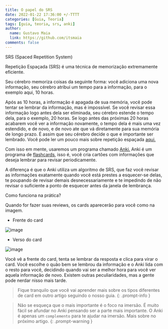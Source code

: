 ```yaml
---
title: O papel do SRS
date: 2022-01-22 17:36:00 +/-TTTT
categories: [Guia, Teoria]
tags: [guia, teoria, srs, anki]
author:
  name: Gustavo Maia
  link: https://github.com/itsmaia
comments: false
---
```


SRS (Spaced Repetition System)

Repetição Espaçada (SRS) é uma técnica de memorização extremamente eficiente.

Seu cérebro memoriza coisas da seguinte forma: você adiciona uma nova informação, seu cérebro atribui um tempo para a informação, para o exemplo aqui, 10 horas.

Após as 10 horas, a informação é apagada de sua memória, você pode tentar se lembrar da informação, mas é impossível. Se você revisar essa informação logo antes dela ser eliminada, seu cérebro estende o tempo dela, para o exemplo, 20 horas. Se logo antes das próximas 20 horas acabarem você ver a informação novamente, o tempo dela é mais uma vez estendido, e de novo, e de novo ate que vá diretamente para sua memória de longo prazo. É assim que seu cérebro decide o que e importante ser lembrado. Você pode ler um pouco mais sobre repetição espaçada [aqui.](https://en.wikipedia.org/wiki/Spaced_repetition)

Com isso em mente, usaremos um programa chamado [Anki.](https://apps.ankiweb.net/) Anki é um programa de [flashcards](https://en.wikipedia.org/wiki/Flashcard), isso é, você cria cartões com informações que deseja lembrar para revisar periodicamente.

A diferença é que o Anki utiliza um algoritmo de SRS, que faz você revisar as informações exatamente quando você está prestes a esquecer-se delas, te poupando de revisar demais desnecessariamente e te impedindo de não revisar o suficiente a ponto de esquecer antes da janela de lembrança.

Como funciona na prática?

Quando for fazer suas reviews, os cards aparecerão para você como na imagem.

* Frente do card

![image](https://user-images.githubusercontent.com/19489884/150617911-1a049065-018d-46f9-9fd6-3f91b43ef2db.png)

* Verso do card

![image](https://user-images.githubusercontent.com/19489884/150617934-bb390e8e-5745-4575-93e7-63081bcf52b4.png)

Você vê a frente do card, tenta se lembrar da resposta e clica para virar o card. Você escolhe o quão bem se lembrou da informação e o Anki lida com o resto para você, decidindo quando vai ser a melhor hora para você ver aquela informação de novo. Existem outras peculiaridades, mas a gente pode nerdar nisso mais tarde.

> Fique tranquilo que você vai aprender mais sobre os tipos diferentes de card em outro artigo seguindo o nosso guia.
{: .prompt-info }

> Não se esqueça que o mais importante é o foco na imersão. É muito fácil se afundar no Anki pensando ser a parte mais importante. O Anki é apenas um `complemento` para te ajudar na imersão. Mais sobre no próximo artigo.
{: .prompt-warning }